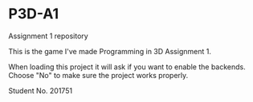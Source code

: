 # P3D-A1
Assignment 1 repository

This is the game I've made Programming in 3D Assignment 1.

When loading this project it will ask if you want to enable the backends. Choose "No" to make sure the project works properly.

Student No. 201751
